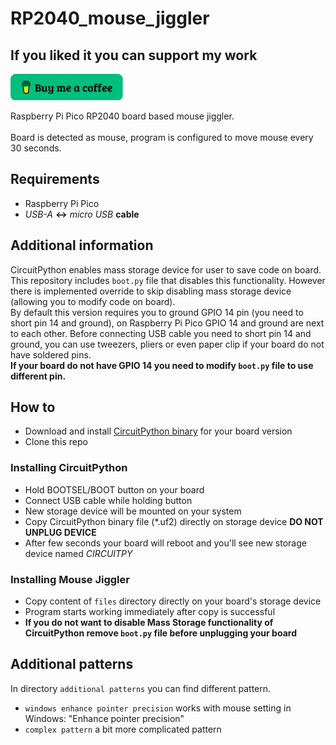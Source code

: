 # RP2040_mouse_jiggler

## If you liked it you can support my work
[!["Buy Me A Coffee"](https://raw.githubusercontent.com/michal-repo/random_stuff/refs/heads/main/bmac_small.png)](https://buymeacoffee.com/michaldev)



Raspberry Pi Pico RP2040 board based mouse jiggler.<br><br>
Board is detected as mouse, program is configured to move mouse every 30 seconds.

## Requirements

 - Raspberry Pi Pico
 - *USB-A* **<->** *micro USB* **cable**

## Additional information

CircuitPython enables mass storage device for user to save code on board. This repository includes `boot.py` file that disables this functionality. However there is implemented override to skip disabling mass storage device (allowing you to modify code on board).<br>
By default this version requires you to ground GPIO 14 pin (you need to short pin 14 and ground), on Raspberry Pi Pico GPIO 14 and ground are next to each other. Before connecting USB cable you need to short pin 14 and ground, you can use tweezers, pliers or even paper clip if your board do not have soldered pins.<br>
**If your board do not have GPIO 14 you need to modify `boot.py` file to use different pin.**

## How to

 - Download and install [CircuitPython binary](https://circuitpython.org/downloads) for your board version
 - Clone this repo

### Installing CircuitPython

 - Hold BOOTSEL/BOOT button on your board
 - Connect USB cable while holding button
 - New storage device will be mounted on your system
 - Copy CircuitPython binary file (*.uf2) directly on storage device **DO NOT UNPLUG DEVICE**
 - After few seconds your board will reboot and you'll see new storage device named *CIRCUITPY*

### Installing Mouse Jiggler

 - Copy content of `files` directory directly on your board's storage device
 - Program starts working immediately after copy is successful
 - **If you do not want to disable Mass Storage functionality of CircuitPython remove `boot.py` file before unplugging your board**

## Additional patterns

In directory `additional patterns` you can find different pattern.
 - `windows enhance pointer precision` works with mouse setting in Windows: "Enhance pointer precision"
 - `complex pattern` a bit more complicated pattern

